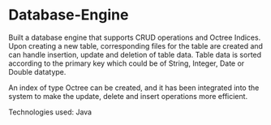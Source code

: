# Database-Engine
Built a database engine that supports CRUD operations and Octree Indices. Upon creating a new table, corresponding files for the table are created and can handle insertion, update and deletion of table data. Table data is sorted according to the primary key which could be of String, Integer, Date or Double datatype.

An index of type Octree can be created, and it has been integrated into the system to make the update, delete and insert operations more efficient.

Technologies used: Java
